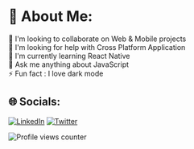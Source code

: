 # 💫 About Me:
👯 I'm looking to collaborate on Web & Mobile projects<br>🤝 I'm looking for help with Cross Platform Application<br>🌱 I'm currently learning React Native<br>💬 Ask me anything about JavaScript<br>⚡ Fun fact : I love dark mode


## 🌐 Socials:
[![LinkedIn](https://img.shields.io/badge/LinkedIn-%230077B5.svg?logo=linkedin&logoColor=white)](https://linkedin.com/in/vishaldinesh/) [![Twitter](https://img.shields.io/badge/Twitter-%231DA1F2.svg?logo=Twitter&logoColor=white)](https://twitter.com/VishalDinesh15) 

![Profile views counter](https://komarev.com/ghpvc/?username=viz404&&style=flat-square)

